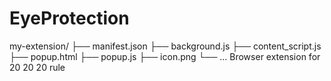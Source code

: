 # EyeProtection
my-extension/
├── manifest.json
├── background.js
├── content_script.js
├── popup.html
├── popup.js
├── icon.png
└── ...
Browser extension for 20 20 20 rule
